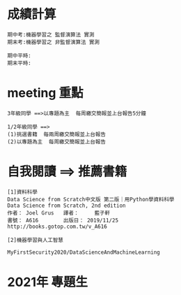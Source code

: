 # 成績計算
```
期中考:機器學習之 監督演算法 實測
期末考:機器學習之 非監督演算法 實測

期中平時:
期末平時:
```
# meeting 重點
```
3年級同學 ==>以專題為主  每周繳交簡報並上台報告5分鐘

1/2年級同學 ==> 
(1)挑選書籍  每兩周繳交簡報並上台報告
(2)以專題為主  每周繳交簡報並上台報告
```
# 自我閱讀 ==> 推薦書籍
```
[1]資料科學  
Data Science from Scratch中文版 第二版｜用Python學資料科學
Data Science from Scratch, 2nd edition 
作者： Joel Grus	譯者： 	藍子軒
書號： A616	    出版日： 2019/11/25
http://books.gotop.com.tw/v_A616

[2]機器學習與人工智慧

MyFirstSecurity2020/DataScienceAndMachineLearning
```
# 2021年 專題生
```


```
